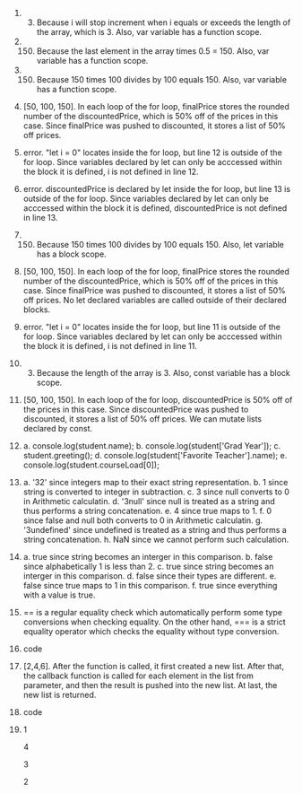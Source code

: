 1. 3. Because i will stop increment when i equals or exceeds the length of the array, which is 3. Also, var variable has a function scope.
2. 150. Because the last element in the array times 0.5 = 150. Also, var variable has a function scope.
3. 150. Because 150 times 100 divides by 100 equals 150. Also, var variable has a function scope.
4. [50, 100, 150]. In each loop of the for loop, finalPrice stores the rounded number of the discountedPrice, which is 50% off of the prices in this case. Since finalPrice was pushed to discounted, it stores a list of 50% off prices.
5. error. "let i = 0" locates inside the for loop, but line 12 is outside of the for loop. Since variables declared by let can only be acccessed within the block it is defined, i is not defined in line 12.
6. error. discountedPrice is declared by let inside the for loop, but line 13 is outside of the for loop. Since variables declared by let can only be acccessed within the block it is defined, discountedPrice is not defined in line 13.
7. 150. Because 150 times 100 divides by 100 equals 150. Also, let variable has a block scope.
8. [50, 100, 150]. In each loop of the for loop, finalPrice stores the rounded number of the discountedPrice, which is 50% off of the prices in this case. Since finalPrice was pushed to discounted, it stores a list of 50% off prices. No let declared variables are called outside of their declared blocks.
9. error. "let i = 0" locates inside the for loop, but line 11 is outside of the for loop. Since variables declared by let can only be acccessed within the block it is defined, i is not defined in line 11.
10. 3. Because the length of the array is 3. Also, const variable has a block scope.
11. [50, 100, 150]. In each loop of the for loop, discountedPrice is 50% off of the prices in this case. Since discountedPrice was pushed to discounted, it stores a list of 50% off prices. We can mutate lists declared by const.
12. a. console.log(student.name);
    b. console.log(student['Grad Year']);
    c. student.greeting();
    d. console.log(student['Favorite Teacher'].name);
    e. console.log(student.courseLoad[0]);
13. a. '32' since integers map to their exact string representation.
    b. 1 since string is converted to integer in subtraction.
    c. 3 since null converts to 0 in Arithmetic calculatin.
    d. '3null' since null is treated as a string and thus performs a string concatenation.
    e. 4 since true maps to 1.
    f. 0 since false and null both converts to 0 in Arithmetic calculatin.
    g. '3undefined' since undefined is treated as a string and thus performs a string concatenation.
    h. NaN since we cannot perform such calculation.
14. a. true since string becomes an interger in this comparison.
    b. false since alphabetically 1 is less than 2.
    c. true since string becomes an interger in this comparison.
    d. false since their types are different.
    e. false since true maps to 1 in this comparison.
    f. true since everything with a value is true.
15. == is a regular equality check which automatically perform some type conversions when checking equality. On the other hand, === is a strict equality operator which checks the equality without type conversion.
16. code
17. [2,4,6]. After the function is called, it first created a new list. After that, the callback function is called for each element in the list from parameter, and then the result is pushed into the new list. At last, the new list is returned.
18. code
19. 1

    4
    
    3
    
    2
